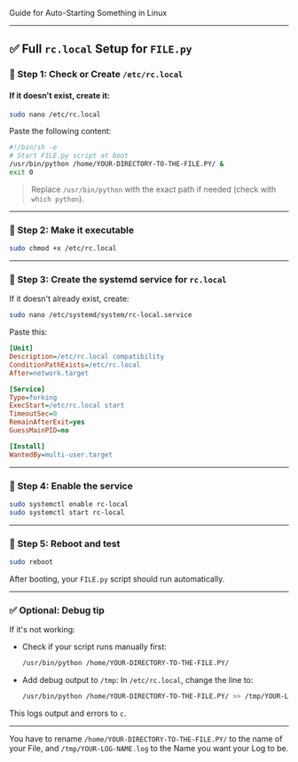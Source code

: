 Guide for Auto-Starting Something in Linux

---

## ✅ Full `rc.local` Setup for `FILE.py`

### 🔹 Step 1: Check or Create `/etc/rc.local`

#### If it **doesn't exist**, create it:

```bash
sudo nano /etc/rc.local
```

Paste the following content:

```bash
#!/bin/sh -e
# Start FILE.py script at boot
/usr/bin/python /home/YOUR-DIRECTORY-TO-THE-FILE.PY/ &
exit 0
```

> Replace `/usr/bin/python` with the exact path if needed (check with `which python`).

---

### 🔹 Step 2: Make it executable

```bash
sudo chmod +x /etc/rc.local
```

---

### 🔹 Step 3: Create the systemd service for `rc.local`

If it doesn't already exist, create:

```bash
sudo nano /etc/systemd/system/rc-local.service
```

Paste this:

```ini
[Unit]
Description=/etc/rc.local compatibility
ConditionPathExists=/etc/rc.local
After=network.target

[Service]
Type=forking
ExecStart=/etc/rc.local start
TimeoutSec=0
RemainAfterExit=yes
GuessMainPID=no

[Install]
WantedBy=multi-user.target
```

---

### 🔹 Step 4: Enable the service

```bash
sudo systemctl enable rc-local
sudo systemctl start rc-local
```

---

### 🔹 Step 5: Reboot and test

```bash
sudo reboot
```

After booting, your `FILE.py` script should run automatically.

---

### ✅ Optional: Debug tip

If it's not working:

* Check if your script runs manually first:

  ```bash
  /usr/bin/python /home/YOUR-DIRECTORY-TO-THE-FILE.PY/
  ```

* Add debug output to `/tmp`:
  In `/etc/rc.local`, change the line to:

  ```bash
  /usr/bin/python /home/YOUR-DIRECTORY-TO-THE-FILE.PY/ >> /tmp/YOUR-LOG-NAME.log 2>&1 &
  ```

This logs output and errors to `c`.

---

You have to rename ``` /home/YOUR-DIRECTORY-TO-THE-FILE.PY/ ``` to the name of your File, and ``` /tmp/YOUR-LOG-NAME.log ``` to the Name you want your Log to be.

